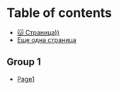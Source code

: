 # Table of contents

* [🐱 Страница))](README.md)
* [Еще одна страница](paper.md)

## Group 1

* [Page1](group-1/page1.md)

